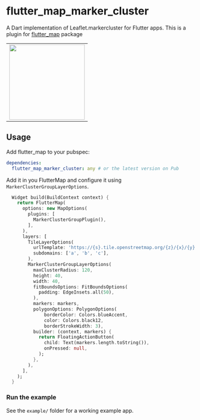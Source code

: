 # flutter_map_marker_cluster

A Dart implementation of Leaflet.markercluster for Flutter apps.
This is a plugin for [flutter_map](https://github.com/johnpryan/flutter_map) package

<div style="text-align: center"><table><tr>
  <td style="text-align: center">
  <a href="https://github.com/lpongetti/flutter_map_marker_cluster/blob/master/example.gif">
    <img src="https://github.com/lpongetti/flutter_map_marker_cluster/blob/master/example.gif" width="200"/></a>
</td>
</tr></table></div>

## Usage

Add flutter_map to your pubspec:

```yaml
dependencies:
  flutter_map_marker_cluster: any # or the latest version on Pub
```

Add it in you FlutterMap and configure it using `MarkerClusterGroupLayerOptions`.

```dart
  Widget build(BuildContext context) {
    return FlutterMap(
      options: new MapOptions(
        plugins: [
          MarkerClusterGroupPlugin(),
        ],
      ),
      layers: [
        TileLayerOptions(
          urlTemplate: 'https://{s}.tile.openstreetmap.org/{z}/{x}/{y}.png',
          subdomains: ['a', 'b', 'c'],
        ),
        MarkerClusterGroupLayerOptions(
          maxClusterRadius: 120,
          height: 40,
          width: 40,
          fitBoundsOptions: FitBoundsOptions(
            padding: EdgeInsets.all(50),
          ),
          markers: markers,
          polygonOptions: PolygonOptions(
              borderColor: Colors.blueAccent,
              color: Colors.black12,
              borderStrokeWidth: 3),
          builder: (context, markers) {
            return FloatingActionButton(
              child: Text(markers.length.toString()),
              onPressed: null,
            );
          },
        ),
      ],
    );
  }
```

### Run the example

See the `example/` folder for a working example app.